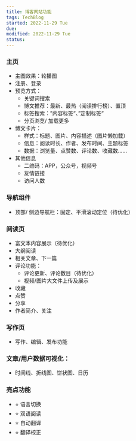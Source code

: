 ```yaml
---
title: 博客网站功能
tags: TechBlog  
started: 2022-11-29 Tue
due: 
modified: 2022-11-29 Tue
status: 
---
```

### 主页
- 主图效果：轮播图
- 注册、登录
- 预览方式：
	- 关键词搜索
	- 博文推荐：最新、最热（阅读排行榜）、置顶
	- 标签搜索：”内容标签“、”定制标签“
	- 分页浏览/ 加载更多
- 博文卡片：
	- 样式：标题、图片、内容描述（图片懒加载）
	- 信息：阅读时长、作者、发布时间、主题标签
	- 数据：浏览量、点赞数、评论数、收藏数……
- 其他信息
	- 二维码：APP，公众号，视频号
	- 友情链接
	- 访问人数
### 导航组件
- 顶部/ 侧边导航栏：固定、平滑滚动定位（待优化）
### 阅读页
- 富文本内容展示（待优化）
- 大纲阅读
- 相关文章、下一篇
- 评论功能：
	- 评论更新、评论数目（待优化）
	- 视频/图片大文件上传及展示
- 收藏
- 点赞
- 分享
- 作者简介、关注
### 写作页
- 写作、编辑、发布功能
### 文章/用户数据可视化：
- 时间线、折线图、饼状图、日历
### 亮点功能
- ⭐ 语言切换
- ⭐ 双语阅读
- ⭐ 自动翻译
- ⭐ 翻译校正